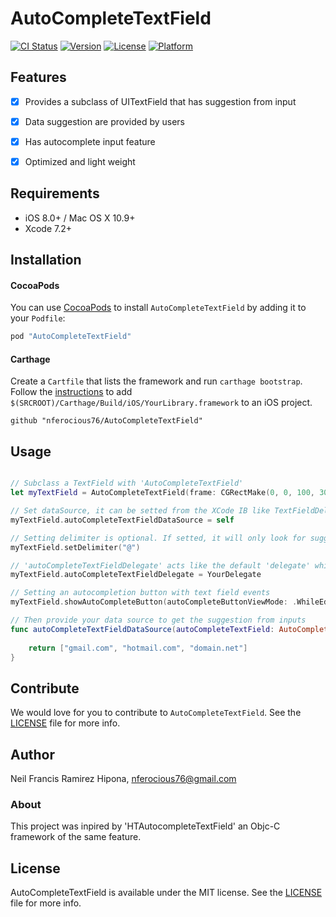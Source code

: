 # AutoCompleteTextField

[![CI Status](https://img.shields.io/badge/build-passed-brightgreen.svg)](https://img.shields.io/badge/build-passed-brightgreen.svg)
[![Version](https://img.shields.io/badge/pod-v0.1.5-blue.svg)](https://img.shields.io/badge/pod-v0.1.5-blue.svg)
[![License](https://img.shields.io/badge/Lisence-MIT-yellow.svg)](https://img.shields.io/badge/Lisence-MIT-yellow.svg)
[![Platform](https://img.shields.io/badge/platform-ios-lightgrey.svg)](https://img.shields.io/badge/platform-ios-lightgrey.svg)

## Features
- [x] Provides a subclass of UITextField that has suggestion from input
- [x] Data suggestion are provided by users
- [x] Has autocomplete input feature
- [x] Optimized and light weight


## Requirements

- iOS 8.0+ / Mac OS X 10.9+
- Xcode 7.2+


## Installation

#### CocoaPods
You can use [CocoaPods](http://cocoapods.org/) to install `AutoCompleteTextField` by adding it to your `Podfile`:

```ruby
pod "AutoCompleteTextField"
```

#### Carthage
Create a `Cartfile` that lists the framework and run `carthage bootstrap`. Follow the [instructions](https://github.com/Carthage/Carthage#if-youre-building-for-ios) to add `$(SRCROOT)/Carthage/Build/iOS/YourLibrary.framework` to an iOS project.

```
github "nferocious76/AutoCompleteTextField"
```


## Usage

```Swift

// Subclass a TextField with 'AutoCompleteTextField'
let myTextField = AutoCompleteTextField(frame: CGRectMake(0, 0, 100, 30))

// Set dataSource, it can be setted from the XCode IB like TextFieldDelegate
myTextField.autoCompleteTextFieldDataSource = self

// Setting delimiter is optional. If setted, it will only look for suggestion if delimiter is found
myTextField.setDelimiter("@")

// 'autoCompleteTextFieldDelegate' acts like the default 'delegate' which 'delegate' is also accessible to the IB.
myTextField.autoCompleteTextFieldDelegate = YourDelegate

// Setting an autocompletion button with text field events
myTextField.showAutoCompleteButton(autoCompleteButtonViewMode: .WhileEditing)

// Then provide your data source to get the suggestion from inputs
func autoCompleteTextFieldDataSource(autoCompleteTextField: AutoCompleteTextField) -> [String] {
        
    return ["gmail.com", "hotmail.com", "domain.net"]
}

```

## Contribute
We would love for you to contribute to `AutoCompleteTextField`. See the [LICENSE](https://github.com/nferocious76/AutoCompleteTextField/blob/master/LICENSE) file for more info.

## Author

Neil Francis Ramirez Hipona, nferocious76@gmail.com

### About

This project was inpired by 'HTAutocompleteTextField' an Objc-C framework of the same feature.

## License

AutoCompleteTextField is available under the MIT license. See the [LICENSE](https://github.com/nferocious76/AutoCompleteTextField/blob/master/LICENSE) file for more info.
